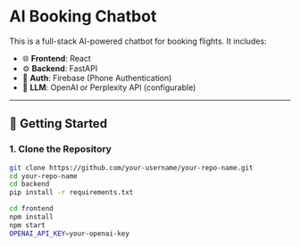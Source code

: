 # AI Booking Chatbot

This is a full-stack AI-powered chatbot for booking flights. It includes:

- 🌐 **Frontend**: React  
- ⚙️ **Backend**: FastAPI  
- 🔐 **Auth**: Firebase (Phone Authentication)  
- 🤖 **LLM**: OpenAI or Perplexity API (configurable)

---

## 🚀 Getting Started

### 1. Clone the Repository

```bash
git clone https://github.com/your-username/your-repo-name.git
cd your-repo-name
cd backend
pip install -r requirements.txt

cd frontend
npm install
npm start
OPENAI_API_KEY=your-openai-key

